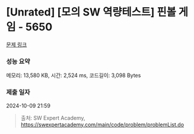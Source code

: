 # [Unrated] [모의 SW 역량테스트] 핀볼 게임 - 5650 

[문제 링크](https://swexpertacademy.com/main/code/problem/problemDetail.do?contestProbId=AWXRF8s6ezEDFAUo) 

### 성능 요약

메모리: 13,580 KB, 시간: 2,524 ms, 코드길이: 3,098 Bytes

### 제출 일자

2024-10-09 21:59



> 출처: SW Expert Academy, https://swexpertacademy.com/main/code/problem/problemList.do